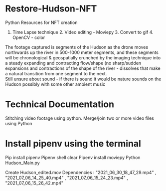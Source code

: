 # Restore-Hudson-NFT

Python Resources for NFT creation
  1. Time Lapse technique  2. Video editing - Moviepy 3. Convert to gif 4. OpenCV - color 


The footage captured is segments of the Hudson as the drone moves northwards up the river in 500-1000 meter segments, and these segments will be chronological & geospatially  crunched by the imaging technique into a steady expanding and contracting flow/shape (no sharp/sudden expansions and contractions of the shape of the river - dissolves that make a natural transition from one segment to the next.  
Still unsure about sound - if there is sound it would be nature sounds on the Hudson possibly with some other ambient music 


# Technical Documentation
Stitching video footage using python.
Merge/join two or more video files using Python

# Install pipenv using the terminal 
Pip install pipenv
Pipenv shell
clear
Pipenv install moviepy
Python Hudson_Main.py

Create Hudson_edited.mov
Dependencies : "2021_06_30_18_47_29.mp4" , "2021_07_06_14_25_40.mp4" , "2021_07_06_15_24_23.mp4" , "2021_07_06_15_26_42.mp4"

